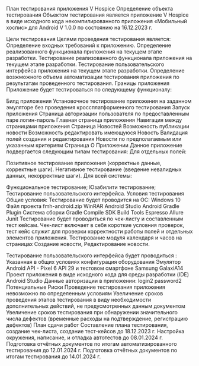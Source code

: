 План тестирования приложения V Hospice
Определение объекта тестирования
Объектом тестирования является приложение V Hospice в виде исходного кода некомпилированного приложения «Мобильный хоспис» для Android V 1.0.0 по состоянию на 16.12.2023 г.

Цели тестирования
Целями проведения тестирования является:
Определение входных требований к приложению.
Определение реализованного функционала приложения на текущем этапе разработки.
Тестирование реализованного функционала приложения на текущем этапе разработки.
Тестирование пользовательского интерфейса приложения на текущем этапе разработки.
Определение возжможного объема автоматизации тестирования приложения по результатам проведенного тестирования.
Границы приложения
Приложение будет тестироваться по следующему функционалу:

Билд приложения
Установочное тестирование приложения на заданном эмуляторе без проведения кроссплатформенного тестирования
Запуск приложения
Страница авторизации пользователя по предоставленным паре логин-пароль
Главная страница приложения
Навигация между страницами приложения
Страница Новостей
Возможность публикации новости
Возможность редактировать имеющуюся Новость
Валидация полей создания и редактирования Новости по предполагаемым или указанным критериям
Страница О Приложении
Данное приложение подвергается следующим типам тестирования:
Для отдельных полей:

Позитивное тестирование приложения (корректные данные, корректные шаги).
Негативное тестирование (введение невалидных данных, некорректные шаги).
Для всей системы:

Функциональное тестирование;
Юзабилити тестирование;
Тестирование пользовательского интерфейса.
Условия тестирования
Общие условия:
Тестирование будет проводится на ОС: Windows 10
Файл проекта fmh-android.zip
WinRAR
Android Studio
Android Gradle Plugin
Система сборки Gradle
Compile SDK
Build Tools
Espresso
Allure
Junit
Тестирование будет проводиться по чек-листу и составленным тест кейсам. Чек-лист включает в себя короткие условния проверок, тест кейс служит для проверки корректности работы полей и отдельных элементов приложения. Тестирование модуля календаря и часов на страницах Создание новости, Редактирование новости.

Тестирование пользовательского интерфейса будет проводиться :
Указанная в общих условиях конфигурация оборудования
Эмулятор Android API - Pixel 6 API 29 и тестовом смартфоне Samsung GalaxiA14
Проект приложения в виде исходного кода для среды разработки (IDE) Android Studio
Данные авторизации в приложении:
login2
password2
Потенциальные Риски
Проведение тестирования приложения невозможно по определенным условиям
Увеличение сроков проведения этапов тестирования в виду необходимости дополнительных действий, не предусмотренных данным документом
Увеличение сроков тестирования при обнаружении значительного числа дефектов (временные расходы на подтверждение, регистрацию дефектов)
План сдачи работ
Составление плана тестирования, создание чек-листа, создание тест-кейсов до 18.12.2023 г.
Настройка окружения, написание, и отладка автотестов до 08.01.2024 г.
Подготовка отчётных документов по итогам автоматизированного тестирования до 12.01.2024 г.
Подготовка отчётных документов по итогам тестирования до 14.01.2024 г.
